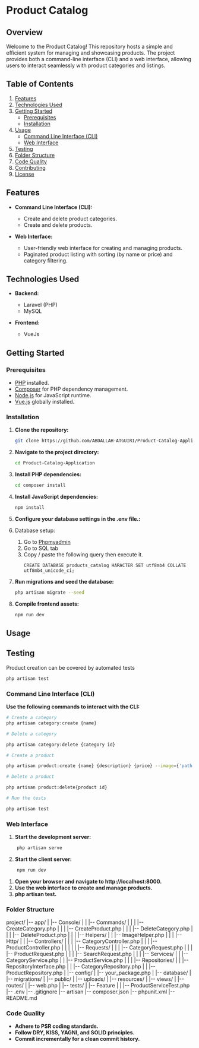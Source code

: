 # Product Catalog

## Overview

Welcome to the Product Catalog! This repository hosts a simple and efficient system for managing and showcasing products. The project provides both a command-line interface (CLI) and a web interface, allowing users to interact seamlessly with product categories and listings.

## Table of Contents

1. [Features](#features)
2. [Technologies Used](#technologies-used)
3. [Getting Started](#getting-started)
    - [Prerequisites](#prerequisites)
    - [Installation](#installation)
4. [Usage](#usage)
    - [Command Line Interface (CLI)](#command-line-interface-cli)
    - [Web Interface](#web-interface)
5. [Testing](#testing)
6. [Folder Structure](#folder-structure)
7. [Code Quality](#code-quality)
8. [Contributing](#contributing)
9. [License](#license)

## Features

-   **Command Line Interface (CLI):**

    -   Create and delete product categories.
    -   Create and delete products.

-   **Web Interface:**
    -   User-friendly web interface for creating and managing products.
    -   Paginated product listing with sorting (by name or price) and category filtering.

## Technologies Used

-   **Backend:**

    -   Laravel (PHP)
    -   MySQL

-   **Frontend:**
    -   VueJs

## Getting Started

### Prerequisites

-   [PHP](https://www.php.net/) installed.
-   [Composer](https://getcomposer.org/) for PHP dependency management.
-   [Node.js](https://nodejs.org/) for JavaScript runtime.
-   [Vue.js](https://vuejs.org/) globally installed.

### Installation

1. **Clone the repository:**

    ```bash
    git clone https://github.com/ABDALLAH-ATGUIRI/Product-Catalog-Application.git
    ```

2. **Navigate to the project directory:**

    ```bash
    cd Product-Catalog-Application
    ```

3. **Install PHP dependencies:**

    ```bash
    cd composer install
    ```

4. **Install JavaScript dependencies:**

    ```bash
    npm install
    ```

5. **Configure your database settings in the .env file.:**
6. Database setup:   
   1. Go to [Phpmyadmin](http://phpmyadmin.peach)
   2. Go to SQL tab
   3. Copy / paste the following query then execute it.
       ```mysql
       CREATE DATABASE products_catalog HARACTER SET utf8mb4 COLLATE utf8mb4_unicode_ci;
       ``` 
7. **Run migrations and seed the database:**

    ```bash
    php artisan migrate --seed
    ```

8. **Compile frontend assets:**

    ```bash
    npm run dev
    ```

## Usage

## Testing
Product creation can be covered by automated tests

```bash
php artisan test
```

### Command Line Interface (CLI)

**Use the following commands to interact with the CLI:**

```bash
# Create a category
php artisan category:create {name}

# Delete a category

php artisan category:delete {category id}

# Create a product

php artisan product:create {name} {description} {price} --image={'path of image'} --categories={'ids of categories'}

# Delete a product

php artisan product:delete{product id}

# Run the tests

php artisan test

```

### Web Interface

1.  **Start the development server:**

```bash
    php artisan serve
```

2.  **Start the client server:**

```bash
    npm run dev
```

1.  **Open your browser and navigate to http://localhost:8000.**
2.  **Use the web interface to create and manage products.**
3.  **php artisan test.**

### Folder Structure

project/
|-- app/
| |-- Console/
| | |-- Commands/
| | | |-- CreateCategory.php
| | | |-- CreateProduct.php
| | | |-- DeleteCategory.php
| | | |-- DeleteProduct.php
| |
| |-- Helpers/
| | |-- ImageHelper.php
| |
| |-- Http/
| | |-- Controllers/
| | | |-- CategoryController.php
| | | |-- ProductController.php
| | |
| | |-- Requests/
| | | |-- CategoryRequest.php
| | | |-- ProductRequest.php
| | | |-- SearchRequest.php
| |
| |-- Services/
| | |-- CategoryService.php
| | |-- ProductService.php
| |
| |-- Repositories/
| | |-- RepositoryInterface.php
| | |-- CategoryRepository.php
| | |-- ProductRepository.php
|
|-- config/
| |-- your_package.php
|
|-- database/
| |-- migrations/
|
|-- public/
| |-- uploads/
|
|-- resources/
| |-- views/
|
|-- routes/
| |-- web.php
|
|-- tests/
| |-- Feature
| | |-- ProductServiceTest.php
|-- .env
|-- .gitignore
|-- artisan
|-- composer.json
|-- phpunit.xml
|-- README.md

### Code Quality

-   **Adhere to PSR coding standards.**
-   **Follow DRY, KISS, YAGNI, and SOLID principles.**
-   **Commit incrementally for a clean commit history.**
